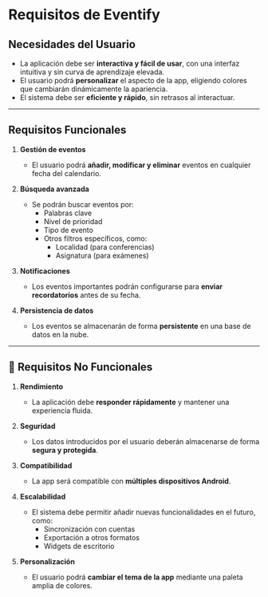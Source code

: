 # Requisitos de Eventify

## Necesidades del Usuario

- La aplicación debe ser **interactiva y fácil de usar**, con una interfaz intuitiva y sin curva de aprendizaje elevada.
- El usuario podrá **personalizar** el aspecto de la app, eligiendo colores que cambiarán dinámicamente la apariencia.
- El sistema debe ser **eficiente y rápido**, sin retrasos al interactuar.

---

## Requisitos Funcionales

1. **Gestión de eventos**
   - El usuario podrá **añadir, modificar y eliminar** eventos en cualquier fecha del calendario.

2. **Búsqueda avanzada**
   - Se podrán buscar eventos por:
     - Palabras clave
     - Nivel de prioridad
     - Tipo de evento
     - Otros filtros específicos, como:
       - Localidad (para conferencias)
       - Asignatura (para exámenes)

3. **Notificaciones**
   - Los eventos importantes podrán configurarse para **enviar recordatorios** antes de su fecha.

4. **Persistencia de datos**
   - Los eventos se almacenarán de forma **persistente** en una base de datos en la nube.

---

## 🚫 Requisitos No Funcionales

1. **Rendimiento**
   - La aplicación debe **responder rápidamente** y mantener una experiencia fluida.

2. **Seguridad**
   - Los datos introducidos por el usuario deberán almacenarse de forma **segura y protegida**.

3. **Compatibilidad**
   - La app será compatible con **múltiples dispositivos Android**.

4. **Escalabilidad**
   - El sistema debe permitir añadir nuevas funcionalidades en el futuro, como:
     - Sincronización con cuentas
     - Exportación a otros formatos
     - Widgets de escritorio

5. **Personalización**
   - El usuario podrá **cambiar el tema de la app** mediante una paleta amplia de colores.


